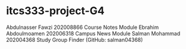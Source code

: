 # itcs333-project-G4
Abdulnasser Fawzi 202008866 Course Notes Module 
Ebrahim Abdoulmoamen 202006318 Campus News Module
Salman Mohammad 202004368 Study Group Finder (GitHub: salman04368)
